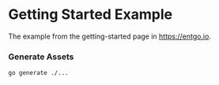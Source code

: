 # Getting Started Example

The example from the getting-started page in https://entgo.io.

### Generate Assets

```console
go generate ./...
```
